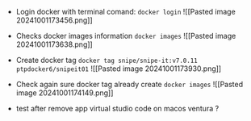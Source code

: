 - Login docker with terminal comand: `` docker login `` ![[Pasted image 20241001173456.png]]

- Checks docker images information `` docker images `` ![[Pasted image 20241001173638.png]]
  
- Create docker tag `` docker tag snipe/snipe-it:v7.0.11 ptpdocker6/snipeit01 `` ![[Pasted image 20241001173930.png]]

- Check again sure docker tag already create `docker images` ![[Pasted image 20241001174149.png]]
- test after remove app virtual studio code on macos ventura ? 
  